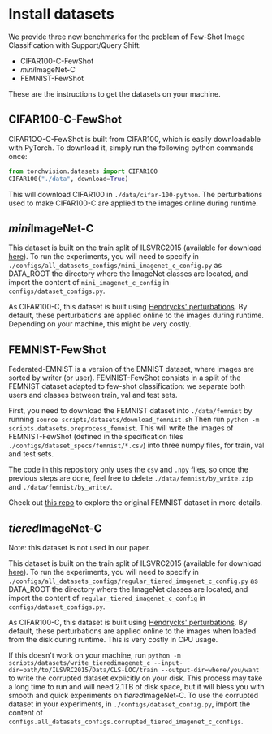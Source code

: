 # Install datasets

We provide three new benchmarks for the problem of Few-Shot Image Classification with Support/Query Shift:

- CIFAR100-C-FewShot
- *mini*ImageNet-C
- FEMNIST-FewShot

These are the instructions to get the datasets on your machine.

## CIFAR100-C-FewShot

CIFAR1OO-C-FewShot is built from CIFAR100, which is easily downloadable with PyTorch. To download it, simply run the 
following python commands once:
```python
from torchvision.datasets import CIFAR100
CIFAR100("./data", download=True)
```
This will download CIFAR100 in `./data/cifar-100-python`. The perturbations used to make CIFAR100-C
are applied to the images online during runtime.

## *mini*ImageNet-C

This dataset is built on the train split of ILSVRC2015 (available for download [here](http://www.image-net.org/)).
To run the experiments, you will need to specify in `./configs/all_datasets_configs/mini_imagenet_c_config.py` as DATA_ROOT the directory
where the ImageNet classes are located, and import the content of `mini_imagenet_c_config` in `configs/dataset_configs.py`.

As CIFAR100-C, this dataset is built using [Hendrycks' perturbations](https://github.com/hendrycks/robustness).
By default, these perturbations are applied online to the images during runtime.
Depending on your machine, this might be very costly.



## FEMNIST-FewShot
Federated-EMNIST is a version of the EMNIST dataset, where images are sorted by writer (or user).
FEMNIST-FewShot consists in a split of the FEMNIST dataset adapted to few-shot classification: 
we separate both users and classes between train, val and test sets.

First, you need to download the FEMNIST dataset into `./data/femnist` 
by running `source scripts/datasets/download_femnist.sh`
Then run `python -m scripts.datasets.preprocess_femnist`. This will write the images of FEMNIST-FewShot
(defined in the specification files `./configs/dataset_specs/femnist/*.csv`) into three numpy files, for train,
val and test sets. 

The code in this repository only uses the `csv` and `.npy` files, so once the previous steps are
done, feel free to delete `./data/femnist/by_write.zip` and `./data/femnist/by_write/`.

Check out [this repo](https://github.com/TalwalkarLab/leaf/) to explore the original FEMNIST dataset in more details.

## *tiered*ImageNet-C

Note: this dataset is not used in our paper.

This dataset is built on the train split of ILSVRC2015 (available for download [here](http://www.image-net.org/)).
To run the experiments, you will need to specify in `./configs/all_datasets_configs/regular_tiered_imagenet_c_config.py` as DATA_ROOT the directory
where the ImageNet classes are located, and import the content of `regular_tiered_imagenet_c_config` in `configs/dataset_configs.py`.

As CIFAR100-C, this dataset is built using [Hendrycks' perturbations](https://github.com/hendrycks/robustness).
By default, these perturbations are applied online to the images when loaded from the disk during runtime.
This is very costly in CPU usage. 

If this doesn't work on your machine, run 
`python -m scripts/datasets/write_tieredimagenet_c --input-dir=path/to/ILSVRC2015/Data/CLS-LOC/train --output-dir=where/you/want`
to write the corrupted dataset explicitly on your disk. This process may take a long time to run and will need 2.1TB of disk
space, but it will bless you with smooth and quick experiments on *tiered*ImageNet-C. To use the corrupted dataset in your
experiments, in `./configs/dataset_config.py`, import the content of `configs.all_datasets_configs.corrupted_tiered_imagenet_c_configs`.

